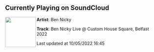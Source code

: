 ## Currently Playing on SoundCloud

[<img align="left" width="100" src="https://i1.sndcdn.com/artworks-toaOi3rjTxoG7RmF-qTeAJA-t500x500.jpg">](https://soundcloud.com/bennicky/ben-nicky-live-custom-house-square-belfast-2022)

**Artist**: Ben Nicky 

**Track**: Ben Nicky Live @ Custom House Square, Belfast 2022

Last updated at 10/05/2022 16:45
